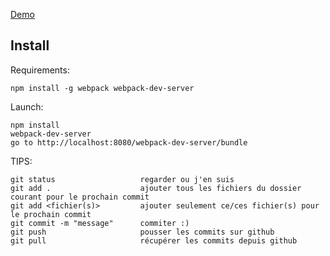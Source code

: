 [Demo](http://polar.bangular.io)

## Install

Requirements:

```
npm install -g webpack webpack-dev-server
```

Launch:

```
npm install
webpack-dev-server
go to http://localhost:8080/webpack-dev-server/bundle
```

TIPS:

```
git status                   regarder ou j'en suis
git add .                    ajouter tous les fichiers du dossier courant pour le prochain commit
git add <fichier(s)>         ajouter seulement ce/ces fichier(s) pour le prochain commit
git commit -m "message"      commiter :)
git push                     pousser les commits sur github
git pull                     récupérer les commits depuis github
```
